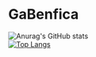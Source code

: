 # GaBenfica
![Anurag's GitHub stats](https://github-readme-stats.vercel.app/api?username=GaBenfika&show_icons=true&theme=radical)
<br>
[![Top Langs](https://github-readme-stats.vercel.app/api/top-langs/?username=GaBenfika&langs_count=8)](https://github.com/GaBenfika/github-readme-stats)
